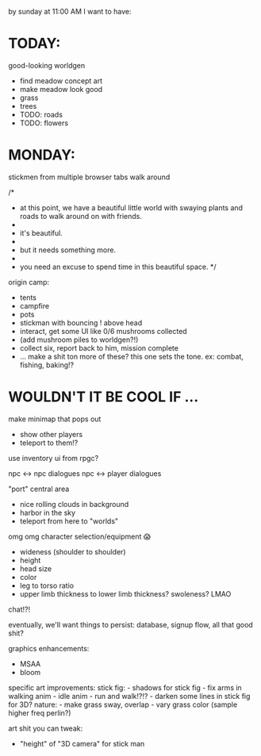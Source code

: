 
by sunday at 11:00 AM I want to have:

# TODAY:
good-looking worldgen
  - find meadow concept art
  - make meadow look good
  - grass
  - trees
  - TODO: roads
  - TODO: flowers

# MONDAY:

stickmen from multiple browser tabs walk around

/*
 * at this point, we have a beautiful little world with swaying plants and roads to walk around on with friends.
 * 
 * it's beautiful.
 * 
 * but it needs something more.
 * 
 * you need an excuse to spend time in this beautiful space.
 */

origin camp:
  - tents
  - campfire
  - pots
  - stickman with bouncing ! above head
  - interact, get some UI like 0/6 mushrooms collected
  - (add mushroom piles to worldgen?!)
  - collect six, report back to him, mission complete
  - ... make a shit ton more of these? this one sets the tone. ex: combat, fishing, baking!?



# WOULDN'T IT BE COOL IF ...

make minimap that pops out
  - show other players
  - teleport to them!?

use inventory ui from rpgc?

npc <-> npc dialogues
npc <-> player dialogues

"port" central area
  - nice rolling clouds in background
  - harbor in the sky
  - teleport from here to "worlds" 

omg omg character selection/equipment :scream:
  - wideness (shoulder to shoulder)
  - height
  - head size
  - color
  - leg to torso ratio
  - upper limb thickness to lower limb thickness? swoleness? LMAO

chat!?!

eventually, we'll want things to persist: database, signup flow, all that good shit?


graphics enhancements:
  - MSAA
  - bloom

specific art improvements:
  stick fig:
    - shadows for stick fig
    - fix arms in walking anim
    - idle anim
    - run and walk!?!?
    - darken some lines in stick fig for 3D?
  nature:
    - make grass sway, overlap
    - vary grass color (sample higher freq perlin?)

art shit you can tweak:
- "height" of "3D camera" for stick man
